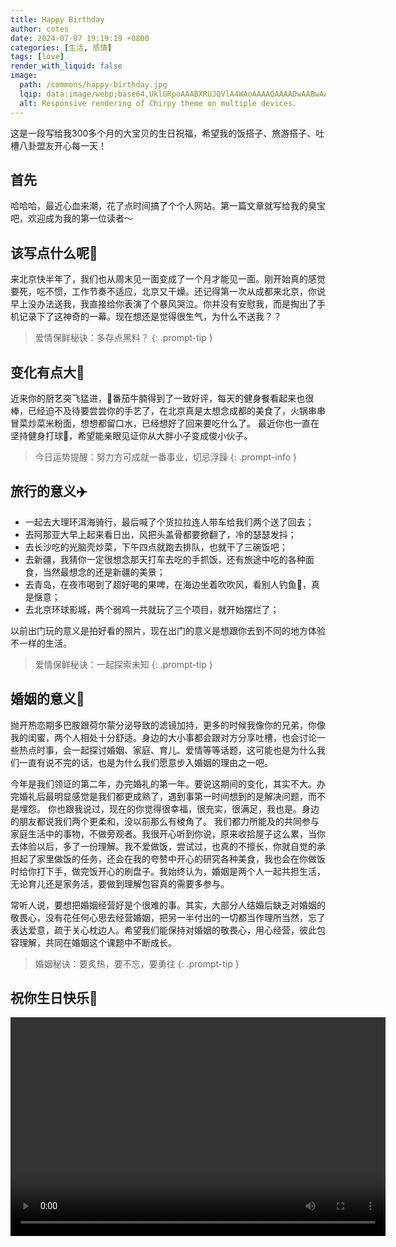 ```yaml
---
title: Happy Birthday
author: cotes
date: 2024-07-07 19:19:19 +0800
categories: [生活, 感情]
tags: [love]
render_with_liquid: false
image:
  path: /commons/happy-birthday.jpg
  lqip: data:image/webp;base64,UklGRpoAAABXRUJQVlA4WAoAAAAQAAAADwAABwAAQUxQSDIAAAARL0AmbZurmr57yyIiqE8oiG0bejIYEQTgqiDA9vqnsUSI6H+oAERp2HZ65qP/VIAWAFZQOCBCAAAA8AEAnQEqEAAIAAVAfCWkAALp8sF8rgRgAP7o9FDvMCkMde9PK7euH5M1m6VWoDXf2FkP3BqV0ZYbO6NA/VFIAAAA
  alt: Responsive rendering of Chirpy theme on multiple devices.
---
```


这是一段写给我300多个月的大宝贝的生日祝福，希望我的饭搭子、旅游搭子、吐槽八卦盟友开心每一天！

## 首先

哈哈哈，最近心血来潮，花了点时间搞了个个人网站。第一篇文章就写给我的臭宝吧，欢迎成为我的第一位读者～

## 该写点什么呢🤔️
来北京快半年了，我们也从周末见一面变成了一个月才能见一面。刚开始真的感觉要死，吃不惯，工作节奏不适应，北京又干燥。还记得第一次从成都来北京，你说早上没办法送我，我直接给你表演了个暴风哭泣。你并没有安慰我，而是掏出了手机记录下了这神奇的一幕。现在想还是觉得很生气，为什么不送我？？

> 爱情保鲜秘诀：多存点黑料？
{: .prompt-tip }

## 变化有点大🫣

近来你的厨艺突飞猛进，🍅番茄牛腩得到了一致好评，每天的健身餐看起来也很棒，已经迫不及待要尝尝你的手艺了，在北京真是太想念成都的美食了，火锅串串冒菜炒菜米粉面，想想都留口水，已经想好了回来要吃什么了。
最近你也一直在坚持健身打球🏀，希望能亲眼见证你从大胖小子变成俊小伙子。
> 今日运势提醒：努力方可成就一番事业，切忌浮躁
{: .prompt-info }
## 旅行的意义✈️

- 一起去大理环洱海骑行，最后喊了个货拉拉连人带车给我们两个送了回去；
- 去阿那亚大早上起来看日出，风把头盖骨都要掀翻了，冷的瑟瑟发抖；
- 去长沙吃的<kbd>光脑壳炒菜</kbd>，下午四点就跑去排队，也就干了三碗饭吧；
- 去新疆，我猜你一定很想念那天打车去吃的手抓饭，还有旅途中吃的各种面食，当然最想念的还是新疆的美景；
- 去青岛，在夜市喝到了超好喝的果啤，在海边坐着吹吹风，看别人钓鱼🎣，真是惬意；
- 去北京环球影城，两个弱鸡一共就玩了三个项目，就开始摆烂了；

以前出门玩的意义是拍好看的照片，现在出门的意义是想跟你去到不同的地方体验不一样的生活。

> 爱情保鲜秘诀：一起探索未知
{: .prompt-tip }

## 婚姻的意义🎎
抛开热恋期多巴胺跟荷尔蒙分泌导致的滤镜加持，更多的时候我像你的兄弟，你像我的闺蜜，两个人相处十分舒适。身边的大小事都会跟对方分享吐槽，也会讨论一些热点时事，会一起探讨婚姻、家庭、育儿、爱情等等话题，这可能也是为什么我们一直有说不完的话，也是为什么我们愿意步入婚姻的理由之一吧。

今年是我们领证的第二年，办完婚礼的第一年。要说这期间的变化，其实不大。办完婚礼后最明显感觉是我们都更成熟了，遇到事第一时间想到的是解决问题，而不是埋怨。
你也跟我说过，现在的你觉得很幸福，很充实，很满足，我也是。身边的朋友都说我们两个更柔和，没以前那么有棱角了。
我们都力所能及的共同参与家庭生活中的事物，不做旁观者。我很开心听到你说，原来收拾屋子这么累，当你去体验以后，多了一份理解。我不爱做饭，尝试过，也真的不擅长，你就自觉的承担起了家里做饭的任务，还会在我的夸赞中开心的研究各种美食，我也会在你做饭时给你打下手，做完饭开心的刷盘子。我始终认为，婚姻是两个人一起共担生活，无论育儿还是家务活，要做到理解包容真的需要多参与。

常听人说，要想把婚姻经营好是个很难的事。其实，大部分人结婚后缺乏对婚姻的敬畏心，没有花任何心思去经营婚姻，把另一半付出的一切都当作理所当然，忘了表达爱意，疏于关心枕边人。希望我们能保持对婚姻的敬畏心，用心经营，彼此包容理解，共同在婚姻这个课题中不断成长。

> 婚姻秘诀：要炙热，要不忘，要勇往
{: .prompt-tip }
## 祝你生日快乐🎈
<video src="/videos/happy-birthday.mp4" autoplay="true" controls="controls" width="600" height="350">
</video>
 





